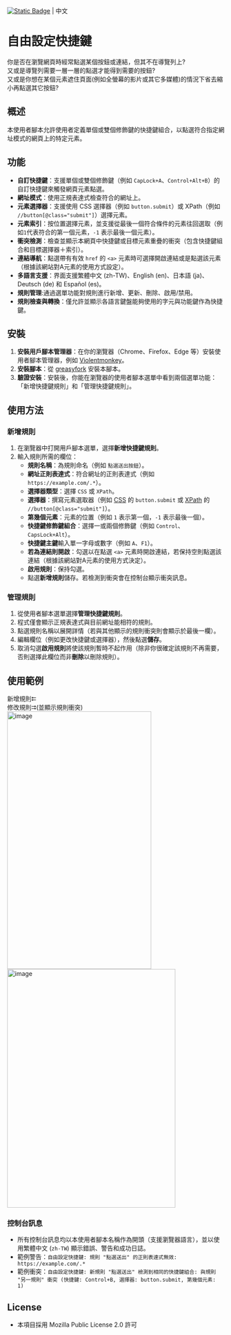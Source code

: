 [![Static Badge](https://img.shields.io/badge/lang-en-red)](https://github.com/Max46656/EverythingInGreasyFork/blob/main/%E7%9C%81%E5%8A%9B/Freely%20Set%20Shortcuts/README.md) | 中文
# 自由設定快捷鍵

你是否在瀏覽網頁時經常點選某個按鈕或連結，但其不在導覽列上?  
又或是導覽列需要一層一層的點選才能得到需要的按鈕?  
又或是你想在某個元素遮住頁面(例如全螢幕的影片或其它多媒體)的情況下省去縮小再點選其它按鈕?

## 概述
本使用者腳本允許使用者定義單個或雙個修飾鍵的快捷鍵組合，以點選符合指定網址模式的網頁上的特定元素。  
## 功能

- **自訂快捷鍵**：支援單個或雙個修飾鍵（例如 `CapLock+A`、`Control+Alt+B`）的自訂快捷鍵來觸發網頁元素點選。
- **網址模式**：使用正規表達式檢查符合的網址上。
- **元素選擇器**：支援使用 CSS 選擇器（例如 `button.submit`）或 XPath（例如 `//button[@class="submit"]`）選擇元素。
- **元素索引**：按位置選擇元素，並支援從最後一個符合條件的元素往回選取（例如`1`代表符合的第一個元素，`-1` 表示最後一個元素）。
- **衝突檢測**：檢查並顯示本網頁中快捷鍵或目標元素重疊的衝突（包含快捷鍵組合和目標選擇器＋索引）。
- **連結導航**：點選帶有有效 `href` 的 `<a>` 元素時可選擇開啟連結或是點選該元素（根據該網站對A元素的使用方式設定）。
- **多語言支援**：界面支援繁體中文 (zh-TW)、English (en)、日本語 (ja)、Deutsch (de) 和 Español (es)。
- **規則管理**:通過選單功能對規則進行新增、更新、刪除、啟用/禁用。
- **規則檢查與轉換**：僅允許並顯示各語言鍵盤能夠使用的字元與功能鍵作為快捷鍵。

## 安裝
1. **安裝用戶腳本管理器**：在你的瀏覽器（Chrome、Firefox、Edge 等）安裝使用者腳本管理器，例如 [Violentmonkey](https://violentmonkey.github.io)。
2. **安裝腳本**：從 [greasyfork](https://greasyfork.org/zh-TW/scripts/542829-%E8%87%AA%E7%94%B1%E8%A8%AD%E5%AE%9A%E5%BF%AB%E6%8D%B7%E9%8D%B5) 安裝本腳本。
3. **驗證安裝**：安裝後，你能在瀏覽器的使用者腳本選單中看到兩個選單功能：「新增快捷鍵規則」和「管理快捷鍵規則」。

## 使用方法

### 新增規則
1. 在瀏覽器中打開用戶腳本選單，選擇**新增快捷鍵規則**。
2. 輸入規則所需的欄位：
   - **規則名稱**：為規則命名（例如 `點選送出按鈕`）。
   - **網址正則表達式**：符合網址的正則表達式（例如 `https://example.com/.*`）。
   - **選擇器類型**：選擇 `CSS` 或 `XPath`。
   - **選擇器**：撰寫元素選取器（例如 [CSS](https://developer.mozilla.org/zh-TW/docs/Web/CSS/CSS_selectors) 的 `button.submit` 或 [XPath](https://developer.mozilla.org/zh-CN/docs/Web/XML/XPath) 的 `//button[@class="submit"]`）。
   - **第幾個元素**：元素的位置（例如 `1` 表示第一個，`-1` 表示最後一個）。
   - **快捷鍵修飾鍵組合**：選擇一或兩個修飾鍵（例如 `Control`、`CapsLock+Alt`）。
   - **快捷鍵主鍵**輸入單一字母或數字（例如 `A`、`F1`）。
   - **若為連結則開啟**：勾選以在點選 `<a>` 元素時開啟連結，若保持空則點選該連結（根據該網站對A元素的使用方式決定）。
   - **啟用規則**：保持勾選。
   - 點選**新增規則**儲存。若檢測到衝突會在控制台顯示衝突訊息。

### 管理規則
1. 從使用者腳本選單選擇**管理快捷鍵規則**。
2. 程式僅會顯示正規表達式與目前網址能相符的規則。
3. 點選規則名稱以展開詳情（若與其他顯示的規則衝突則會顯示於最後一欄）。
4. 編輯欄位（例如更改快捷鍵或選擇器），然後點選**儲存**。
5. 取消勾選**啟用規則**將使該規則暫時不起作用（除非你很確定該規則不再需要，否則選擇此欄位而非**刪除**以刪除規則）。

## 使用範例
新增規則⮄  
修改規則⮆(並顯示規則衝突)  
<img width="334" height="596" alt="image" src="https://github.com/user-attachments/assets/bd5b51fd-5872-461b-b77e-c71cf78e400d" /><img width="390" height="552" alt="image" src="https://github.com/user-attachments/assets/1c5883c5-4741-4858-b0de-807a836936be" />

### 控制台訊息

- 所有控制台訊息均以本使用者腳本名稱作為開頭（支援瀏覽器語言），並以使用繁體中文 (`zh-TW`) 顯示錯誤、警告和成功日誌。
- 範例警告：`自由設定快捷鍵: 規則 "點選送出" 的正則表達式無效: https://example.com/.*`
- 範例衝突：`自由設定快捷鍵: 新規則 "點選送出" 檢測到相同的快捷鍵組合: 與規則 "另一規則" 衝突 (快捷鍵: Control+B, 選擇器: button.submit, 第幾個元素: 1)`

## License
- 本項目採用 Mozilla Public License 2.0 許可
